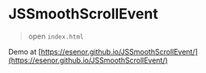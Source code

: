 # JSSmoothScrollEvent #

> open `index.html`

Demo at [https://esenor.github.io/JSSmoothScrollEvent/](https://esenor.github.io/JSSmoothScrollEvent/)
